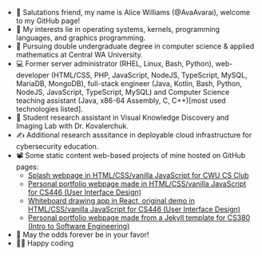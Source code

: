 - 👋 Salutations friend, my name is Alice Williams (@AvaAvarai), welcome to my GitHub page!
- 👀 My interests lie in operating systems, kernels, programming languages, and graphics programming.
- 🌱 Pursuing double undergraduate degree in computer science & applied mathematics at Central WA University.
- :computer: Former server administrator (RHEL, Linux, Bash, Python), web-developer (HTML/CSS, PHP, JavaScript, NodeJS, TypeScript, MySQL, MariaDB, MongoDB), full-stack engineer (Java, Kotlin, Bash, Python, NodeJS, JavaScript, TypeScript, MySQL) and Computer Science teaching assistant (Java, x86-64 Assembly, C, C++)\[most used technologies listed\].
- :microscope: Student research assistant in Visual Knowledge Discovery and Imaging Lab with Dr. Kovalerchuk.
- :writing_hand: Additional research asssitance in deployable cloud infrastructure for cybersecurity education.
- 📽️ Some static content web-based projects of mine hosted on GitHub pages:  
    + [Splash webpage in HTML/CSS/vanilla JavaScript for CWU CS Club](https://cwu-cs-club.github.io/club-webpage-splash/) 
    + [Personal portfolio webpage made in HTML/CSS/vanilla JavaScript for CS446 (User Interface Design)](https://avaavarai.github.io/cs446-portfolio-webpage/)  
    + [Whiteboard drawing app in React, original demo in HTML/CSS/vanilla JavaScript for CS446 (User Interface Design)](https://avaavarai.github.io/CS446_MapMaker/)
    + [Personal portfolio webpage made from a Jekyll template for CS380 (Intro to Software Engineering)](https://avaavarai.github.io/AvaAvarai.github.io.CS380/)
- 🎲 May the odds forever be in your favor!
- :woman_technologist: Happy coding

